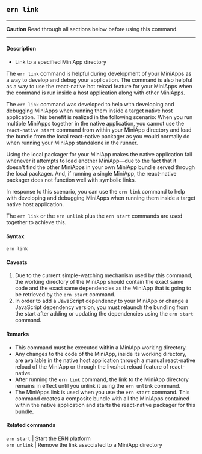 ## `ern link`
___  
**Caution** Read through all sections below before using this command.
___  
#### Description
* Link to a specified MiniApp directory  

The `ern link` command is helpful during development of your MiniApps as a way to develop and debug your application. The command is also helpful as a way to use the react-native hot reload feature for your MiniApps when the command is run inside a host application along with other MiniApps.   

The `ern link` command was developed to help with developing and debugging MiniApps when running them inside a target native host application. This benefit is realized in the following scenario: When you run multiple MiniApps together in the native application, you cannot use the `react-native start` command from within your MiniApp directory and load the bundle from the local react-native packager as you would normally do when running your MiniApp standalone in the runner.

Using the local packager for your MiniApp makes the native application fail whenever it attempts to load another MiniApp—due to the fact that it doesn't find the other MiniApps in your own MiniApp bundle served through the local packager. And, if running a single MiniApp, the react-native packager does not function well with symbolic links.

In response to this scenario, you can use the `ern link` command to help with developing and debugging MiniApps when running them inside a target native host application.

The `ern link` or the `ern unlink` plus the `ern start` commands are used together to achieve this.

#### Syntax
`ern link`  


#### Caveats
1) Due to the current simple-watching mechanism used by this command, the working directory of the MiniApp should contain the exact same code and the exact same dependencies as the MiniApp that is going to be retrieved by the `ern start` command.   
2) In order to add a JavaScript dependency to your MiniApp or change a JavaScript dependency version, you must relaunch the bundling from the start after adding or updating the dependencies using the `ern start` command.


#### Remarks
* This command must be executed within a MiniApp working directory.  
* Any changes to the code of the MiniApp, inside its working directory, are available in the native host application through a manual react-native reload of the MiniApp or through the live/hot reload feature of react-native.  
* After running the `ern link` command, the link to the MiniApp directory remains in effect until you unlink it using the `ern unlink` command.  
* The MiniApps link is used when you use the `ern start` command. This command creates a composite bundle with all the MiniApps contained within the native application and starts the react-native packager for this bundle.

#### Related commands
 `ern start` | Start the ERN platform  
 `ern unlink` | Remove the link associated to a MiniApp directory
